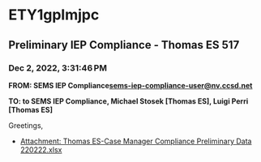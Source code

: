 # ETY1gplmjpc
## Preliminary IEP Compliance - Thomas ES 517
### Dec 2, 2022, 3:31:46 PM
**FROM: SEMS IEP Compliance<sems-iep-compliance-user@nv.ccsd.net>**

**TO: to SEMS IEP Compliance, Michael Stosek [Thomas ES], Luigi Perri [Thomas ES]**


Greetings, 





* [Attachment: Thomas ES-Case Manager Compliance Preliminary Data 220222.xlsx](ETY1gplmjpc-attachment-1.xlsx)
